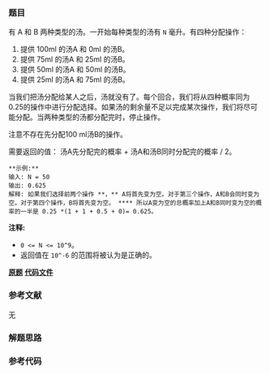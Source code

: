 ### 题目
有 A 和 B 两种类型的汤。一开始每种类型的汤有 `N` 毫升。有四种分配操作：

  1. 提供 100ml 的汤A 和 0ml 的汤B。
  2. 提供 75ml 的汤A 和 25ml 的汤B。
  3. 提供 50ml 的汤A 和 50ml 的汤B。
  4. 提供 25ml 的汤A 和 75ml 的汤B。

当我们把汤分配给某人之后，汤就没有了。每个回合，我们将从四种概率同为0.25的操作中进行分配选择。如果汤的剩余量不足以完成某次操作，我们将尽可能分配。当两种类型的汤都分配完时，停止操作。

注意不存在先分配100 ml汤B的操作。

需要返回的值： 汤A先分配完的概率 + 汤A和汤B同时分配完的概率 / 2。

    
    
    **示例:**
    输入: N = 50
    输出: 0.625
    解释: 如果我们选择前两个操作 **，** A将首先变为空。对于第三个操作，A和B会同时变为空。对于第四个操作，B将首先变为空。 **** 所以A变为空的总概率加上A和B同时变为空的概率的一半是 0.25 *(1 + 1 + 0.5 + 0)= 0.625。
    

**注释:**

  * `0 <= N <= 10^9`。
  * 返回值在 `10^-6` 的范围将被认为是正确的。

 **[原题](https://leetcode-cn.com/problems/soup-servings/)**    **[代码文件]()**


### 参考文献
无

### 解题思路




### 参考代码

```go


```




